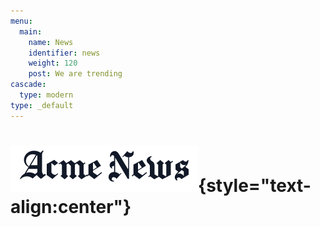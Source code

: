 ```yaml
---
menu:
  main:
    name: News
    identifier: news
    weight: 120
    post: We are trending
cascade: 
  type: modern 
type: _default
---
```


![News](news.png){style="text-align:center"}
==========
